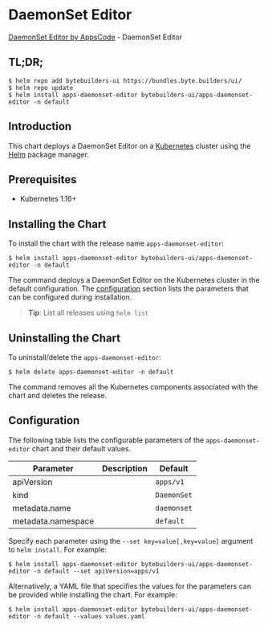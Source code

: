 # DaemonSet Editor

[DaemonSet Editor by AppsCode](https://byte.builders) - DaemonSet Editor

## TL;DR;

```console
$ helm repo add bytebuilders-ui https://bundles.byte.builders/ui/
$ helm repo update
$ helm install apps-daemonset-editor bytebuilders-ui/apps-daemonset-editor -n default
```

## Introduction

This chart deploys a DaemonSet Editor on a [Kubernetes](http://kubernetes.io) cluster using the [Helm](https://helm.sh) package manager.

## Prerequisites

- Kubernetes 1.16+

## Installing the Chart

To install the chart with the release name `apps-daemonset-editor`:

```console
$ helm install apps-daemonset-editor bytebuilders-ui/apps-daemonset-editor -n default
```

The command deploys a DaemonSet Editor on the Kubernetes cluster in the default configuration. The [configuration](#configuration) section lists the parameters that can be configured during installation.

> **Tip**: List all releases using `helm list`

## Uninstalling the Chart

To uninstall/delete the `apps-daemonset-editor`:

```console
$ helm delete apps-daemonset-editor -n default
```

The command removes all the Kubernetes components associated with the chart and deletes the release.

## Configuration

The following table lists the configurable parameters of the `apps-daemonset-editor` chart and their default values.

|     Parameter      | Description |        Default         |
|--------------------|-------------|------------------------|
| apiVersion         |             | <code>apps/v1</code>   |
| kind               |             | <code>DaemonSet</code> |
| metadata.name      |             | <code>daemonset</code> |
| metadata.namespace |             | <code>default</code>   |


Specify each parameter using the `--set key=value[,key=value]` argument to `helm install`. For example:

```console
$ helm install apps-daemonset-editor bytebuilders-ui/apps-daemonset-editor -n default --set apiVersion=apps/v1
```

Alternatively, a YAML file that specifies the values for the parameters can be provided while
installing the chart. For example:

```console
$ helm install apps-daemonset-editor bytebuilders-ui/apps-daemonset-editor -n default --values values.yaml
```
